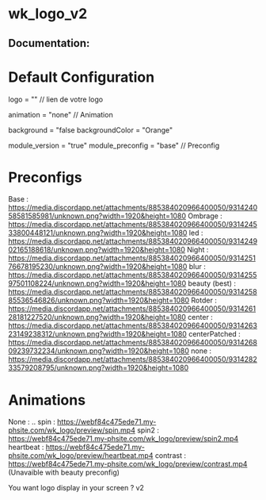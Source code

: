 # wk_logo_v2

## Documentation: 

# Default Configuration

logo = "" // lien de votre logo

animation = "none" // Animation

background = "false
backgroundColor = "Orange"

module_version = "true"
module_preconfig = "base" // Preconfig

# Preconfigs

Base : https://media.discordapp.net/attachments/885384020966400050/931424058581585981/unknown.png?width=1920&height=1080
Ombrage : https://media.discordapp.net/attachments/885384020966400050/931424533800448121/unknown.png?width=1920&height=1080
led : https://media.discordapp.net/attachments/885384020966400050/931424902165188618/unknown.png?width=1920&height=1080
Night : https://media.discordapp.net/attachments/885384020966400050/931425176678195230/unknown.png?width=1920&height=1080
blur : https://media.discordapp.net/attachments/885384020966400050/931425597501108224/unknown.png?width=1920&height=1080
beauty (best) : https://media.discordapp.net/attachments/885384020966400050/931425885536546826/unknown.png?width=1920&height=1080
Rotder : https://media.discordapp.net/attachments/885384020966400050/931426128181227520/unknown.png?width=1920&height=1080
center : https://media.discordapp.net/attachments/885384020966400050/931426323149238312/unknown.png?width=1920&height=1080
centerPatched : https://media.discordapp.net/attachments/885384020966400050/931426809239732234/unknown.png?width=1920&height=1080
none : https://media.discordapp.net/attachments/885384020966400050/931428233579208795/unknown.png?width=1920&height=1080

# Animations

None : ..
spin : https://webf84c475ede71.my-phsite.com/wk_logo/preview/spin.mp4
spin2 : https://webf84c475ede71.my-phsite.com/wk_logo/preview/spin2.mp4
heartbeat : https://webf84c475ede71.my-phsite.com/wk_logo/preview/heartbeat.mp4
contrast : https://webf84c475ede71.my-phsite.com/wk_logo/preview/contrast.mp4 (Unavaible with beauty preconfig)





You want logo display in your screen ? v2
